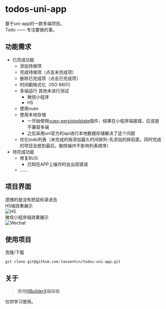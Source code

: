# todos-uni-app
基于uni-app的一款多端项目。  
Todo —— 专注要做的事。
## 功能需求
- 已完成功能
  - 添加待做项
  - 完成待做项（点击未完成项）
  - 删除已完成项（点击已完成项）
  - 时间戳格式化（ISO 8601）
  - 多端运行 其他未进行测试
    - 微信小程序
	- H5
  - 使用vuex
  - 使用本地存储
	- 一开始使用[vuex-persistedstate](https://github.com/robinvdvleuten/vuex-persistedstate)插件，结果在小程序端报错，应该是不兼容多端
	- 之后采用uni官方的api进行本地数据存储解决了这个问题
  - 优化todo列表（未完成的按添加最久时间排列-先添加的排前面，同时完成的项目会放到最后，删除操作不影响列表顺序）
- 待完成功能
  - 修复BUG
	- 已知在APP上操作时会出现错误
  - ……

## 项目界面
遗憾的是没有把鼠标录进去  
H5端效果展示  
![H5](https://api.tansent.top/assets/todo-h5.gif)  
微信小程序端效果展示  
![Wechat](https://api.tansent.top/assets/todo-wechat.gif)  


## 使用项目
克隆/下载
```git
git clone git@github.com:tansentcn/todos-uni-app.git
```




## 关于

> 使用[HBuilderX](https://www.dcloud.io/hbuilderx.html)编辑器

仅供学习使用。  


